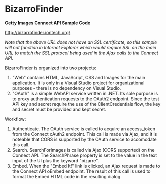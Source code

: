 BizarroFinder
=============

**Getty Images Connect API Sample Code**

http://bizarrofinder.iontech.org/

*Note that the above URL does not have an SSL certificate, so this sample will not function in Internet Explorer which would require SSL on the main URL to match the SSL protocol being used in the Ajax calls to the Connect API.*

BizarroFinder is organized into two projects:
 1. "Web" contains HTML, JavaScript, CSS and Images for the main application. It is only in a Visual Studio project for organizational purposes - there is no dependency on Visual Studio.
 2. "OAuth" is a simple WebAPI service written in .NET. Its sole purpose is to proxy authentication requests to the OAuth2 endpoint. Since the test API key and secret require the use of the ClientCredentials flow, the key and secret must be provided and kept secret.

Workflow:
 1. Authenticate. The OAuth service is called to acquire an access_token from the Connect oAuth2 endpoint. This call is made via Ajax, and it is noteable that CORS is supported by the OAuth service to accomodate this call.
 2. Search. SearchForImages is called via Ajax (CORS supported) on the Connect API. The SearchPhrase property is set to the value in the text input of the UI plus the keyword "bizarre".
 3. Embed. When the "Embed It!" link is clicked, an Ajax request is made to the Connect API oEmbed endpoint. The result of this call is used to format the Embed HTML code in the resulting dialog.

